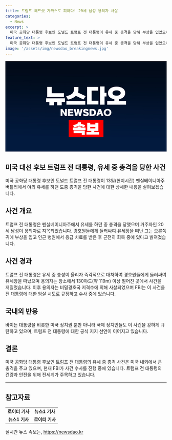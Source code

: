```yaml
---
title: 트럼프 헤드샷 가까스로 피하다! 20세 남성 용의자 사살
categories:
  - News
excerpt: >
  미국 공화당 대통령 후보인 도널드 트럼프 전 대통령이 유세 중 총격을 당해 부상을 입었으나 생명에는 지장이 없는 상황. FBI는 20세 남성을 용의자로 지목했으며, 피해자 1명이 사망하고 2명이 다쳤다. 트럼프 전 대통령은 경호원에 둘러싸여 안전을 유지하며 응급치료를 받았고, 인근 병원에서 받은 응급 치료 후 건강한 상태로 복귀. 정치권과 해외 지도자들은 사건을 규탄하고, 트럼프 전 대통령에 대한 공식 지지도 표명됨.
feature_text: >
  미국 공화당 대통령 후보인 도널드 트럼프 전 대통령이 유세 중 총격을 당해 부상을 입었으나 생명에는 지장이 없는 상황. FBI는 20세 남성을 용의자로 지목했으며, 피해자 1명이 사망하고 2명이 다쳤다. 트럼프 전 대통령은 경호원에 둘러싸여 안전을 유지하며 응급치료를 받았고, 인근 병원에서 받은 응급 치료 후 건강한 상태로 복귀. 정치권과 해외 지도자들은 사건을 규탄하고, 트럼프 전 대통령에 대한 공식 지지도 표명됨.
image: '/assets/img/newsdao_breakingnews.jpg'
---
```


<p><img src="/assets/img/newsdao_breakingnews.jpg" alt="flaretime 속보" /></p>

<h2>미국 대선 후보 트럼프 전 대통령, 유세 중 총격을 당한 사건</h2>

<p data-ke-size="size16">미국 공화당 대통령 후보인 도널드 트럼프 전 대통령이 13일(현지시간) 펜실베이니아주 버틀러에서 야외 유세를 하던 도중 총격을 당한 사건에 대한 상세한 내용을 살펴보겠습니다.</p>

<h2 data-ke-size="size26">사건 개요</h2>

<p data-ke-size="size16">트럼프 전 대통령은 펜실베이니아주에서 유세를 하던 중 총격을 당했으며 거주자인 20세 남성이 용의자로 지목되었습니다. 경호원들에게 둘러싸여 유세장을 떠난 그는 오른쪽 귀에 부상을 입고 인근 병원에서 응급 치료를 받은 후 균전히 회복 중에 있다고 밝혀졌습니다.</p>

<h2 data-ke-size="size26">사건 경과</h2>

<p data-ke-size="size16">트럼프 전 대통령은 유세 중 총성이 울리자 즉각적으로 대처하여 경호원들에게 둘러싸여 유세장을 떠났으며 용의자는 장소에서 130야드(약 119m) 이상 떨어진 곳에서 사건을 저질렀습니다. 이후 용의자는 비밀경호국 저격수에 의해 사살되었으며 FBI는 이 사건을 전 대통령에 대한 암살 시도로 규정하고 수사 중에 있습니다.</p>

<h2 data-ke-size="size26">국내외 반응</h2>

<p data-ke-size="size16">바이든 대통령을 비롯한 미국 정치권 뿐만 아니라 국제 정치인들도 이 사건을 강하게 규탄하고 있으며, 트럼프 전 대통령에 대한 공식 지지 선언이 이어지고 있습니다.</p>

<h2 data-ke-size="size26">결론</h2>

<p data-ke-size="size16">미국 공화당 대통령 후보인 트럼프 전 대통령의 유세 중 총격 사건은 미국 내외에서 큰 충격을 주고 있으며, 현재 FBI가 사건 수사를 진행 중에 있습니다. 트럼프 전 대통령의 건강과 안전을 위해 전세계가 주목하고 있습니다.</p>

<hr>

<h2 data-ke-size="size26">참고자료</h2>

<table>
  <tr>
    <td style="text-align: center; height: 17px;"><b>로이터 기사</b></td>
    <td style="text-align: center; height: 17px;"><b>뉴스1 기사</b></td>
  </tr>
  <tr>
    <td style="text-align: center; height: 17px;"><b>뉴스1 기사</b></td>
    <td style="text-align: center; height: 17px;"><b>로이터 기사</b></td>
  </tr>
</table>
실시간 뉴스 속보는, <a href="https://newsdao.kr" rel="dofollow">https://newsdao.kr</a>


